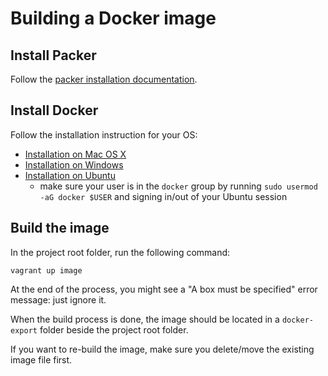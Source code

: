 # Building a Docker image

## Install Packer

Follow the [packer installation documentation](https://www.packer.io/intro/getting-started/setup.html).

## Install Docker

Follow the installation instruction for your OS:

* [Installation on Mac OS X](https://docs.docker.com/engine/installation/mac/)
* [Installation on Windows](https://docs.docker.com/engine/installation/windows/)
* [Installation on Ubuntu](https://docs.docker.com/engine/installation/linux/ubuntulinux/)
    * make sure your user is in the `docker` group by running `sudo usermod -aG docker $USER` and signing in/out of your Ubuntu session

## Build the image

In the project root folder, run the following command:

`vagrant up image`

At the end of the process, you might see a "A box must be specified" error message: just ignore it.

When the build process is done, the image should be located in a `docker-export` folder beside the project root folder.

If you want to re-build the image, make sure you delete/move the existing image file first.
